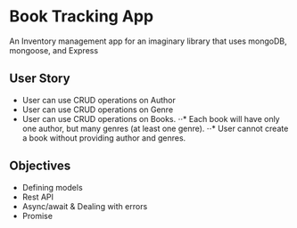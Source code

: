 # Book Tracking App
An Inventory management app for an imaginary library that uses mongoDB, mongoose, and Express

## User Story

* User can use CRUD operations on Author
* User can use CRUD operations on Genre
* User can use CRUD operations on Books. 
⋅⋅* Each book will have only one author, but many genres (at least one genre). 
⋅⋅* User cannot create a book without providing author and genres.

## Objectives
* Defining models
* Rest API
* Async/await & Dealing with errors
* Promise


